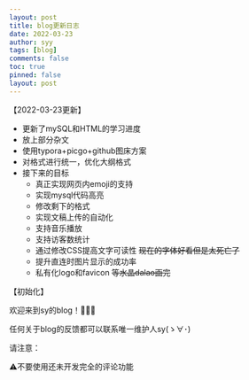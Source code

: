 ```yaml
---
layout: post
title: blog更新日志
date: 2022-03-23
author: syy
tags: [blog]
comments: false
toc: true
pinned: false
layout: post
---
```


【2022-03-23更新】

<!--more-->


- 更新了mySQL和HTML的学习进度
- 放上部分杂文
- 使用typora+picgo+github图床方案
- 对格式进行统一，优化大纲格式
- 接下来的目标
  - 真正实现网页内emoji的支持
  - 实现mysql代码高亮
  - 修改剩下的格式
  - 实现文稿上传的自动化
  - 支持音乐播放
  - 支持访客数统计
  - 通过修改CSS提高文字可读性 ~~现在的字体好看但是太死亡了~~
  - 提升直连时图片显示的成功率
  - 私有化logo和favicon ~~等水晶dalao画完~~

【初始化】

欢迎来到sy的blog！🎉🎉🎉

任何关于blog的反馈都可以联系唯一维护人sy(ゝ∀･)

请注意：

⚠不要使用还未开发完全的评论功能

